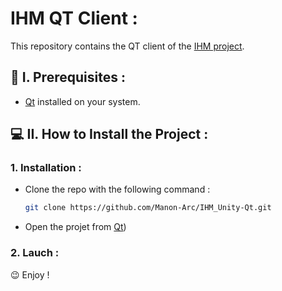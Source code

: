 # IHM QT Client :

This repository contains the QT client of the [IHM project](https://github.com/Manon-Arc/projetDev_IHM).

## 🔧 I. Prerequisites :

- [Qt](https://www.qt.io/download) installed on your system.

## 💻 II. How to Install the Project :

### 1. Installation :

- Clone the repo with the following command :
  ```bash
  git clone https://github.com/Manon-Arc/IHM_Unity-Qt.git
  ```

- Open the projet from [Qt](https://www.qt.io/download))


### 2. Lauch :



😉 Enjoy !
